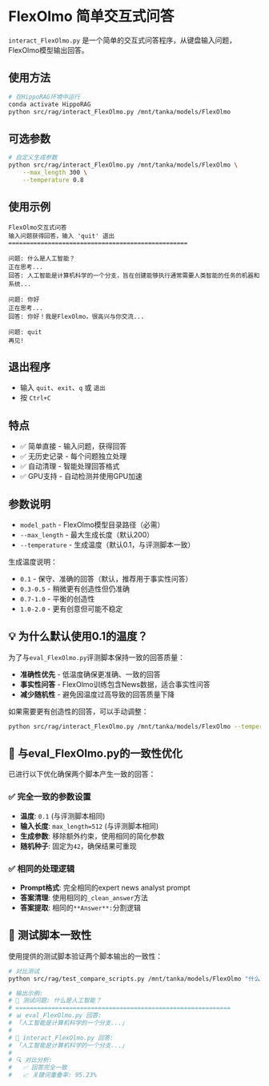 # FlexOlmo 简单交互式问答

`interact_FlexOlmo.py` 是一个简单的交互式问答程序，从键盘输入问题，FlexOlmo模型输出回答。

## 使用方法

```bash
# 在HippoRAG环境中运行
conda activate HippoRAG
python src/rag/interact_FlexOlmo.py /mnt/tanka/models/FlexOlmo
```

## 可选参数

```bash
# 自定义生成参数
python src/rag/interact_FlexOlmo.py /mnt/tanka/models/FlexOlmo \
    --max_length 300 \
    --temperature 0.8
```

## 使用示例

```
FlexOlmo交互式问答
输入问题获得回答，输入 'quit' 退出
==================================================

问题: 什么是人工智能？
正在思考...
回答: 人工智能是计算机科学的一个分支，旨在创建能够执行通常需要人类智能的任务的机器和系统...

问题: 你好
正在思考...
回答: 你好！我是FlexOlmo，很高兴与你交流...

问题: quit
再见!
```

## 退出程序

- 输入 `quit`、`exit`、`q` 或 `退出`
- 按 `Ctrl+C`

## 特点

- ✅ 简单直接 - 输入问题，获得回答
- ✅ 无历史记录 - 每个问题独立处理
- ✅ 自动清理 - 智能处理回答格式
- ✅ GPU支持 - 自动检测并使用GPU加速

## 参数说明

- `model_path` - FlexOlmo模型目录路径（必需）
- `--max_length` - 最大生成长度（默认200）
- `--temperature` - 生成温度（默认0.1，与评测脚本一致）

生成温度说明：
- `0.1` - 保守、准确的回答（默认，推荐用于事实性问答）
- `0.3-0.5` - 稍微更有创造性但仍准确
- `0.7-1.0` - 平衡的创造性
- `1.0-2.0` - 更有创意但可能不稳定

## 💡 为什么默认使用0.1的温度？

为了与`eval_FlexOlmo.py`评测脚本保持一致的回答质量：
- **准确性优先** - 低温度确保更准确、一致的回答
- **事实性问答** - FlexOlmo训练包含News数据，适合事实性问答
- **减少随机性** - 避免因温度过高导致的回答质量下降

如果需要更有创造性的回答，可以手动调整：
```bash
python src/rag/interact_FlexOlmo.py /mnt/tanka/models/FlexOlmo --temperature 0.7
```

## 🔧 与eval_FlexOlmo.py的一致性优化

已进行以下优化确保两个脚本产生一致的回答：

### ✅ 完全一致的参数设置
- **温度**: `0.1` (与评测脚本相同)
- **输入长度**: `max_length=512` (与评测脚本相同)
- **生成参数**: 移除额外约束，使用相同的简化参数
- **随机种子**: 固定为`42`，确保结果可重现

### ✅ 相同的处理逻辑
- **Prompt格式**: 完全相同的expert news analyst prompt
- **答案清理**: 使用相同的`_clean_answer`方法
- **答案提取**: 相同的`**Answer**:`分割逻辑

## 🧪 测试脚本一致性

使用提供的测试脚本验证两个脚本输出的一致性：

```bash
# 对比测试
python src/rag/test_compare_scripts.py /mnt/tanka/models/FlexOlmo "什么是人工智能？"

# 输出示例:
# 🧪 测试问题: 什么是人工智能？
# ============================================================
# 📊 eval_FlexOlmo.py 回答:
# 「人工智能是计算机科学的一个分支...」
# 
# 💬 interact_FlexOlmo.py 回答:
# 「人工智能是计算机科学的一个分支...」
# 
# 🔍 对比分析:
#   ✅ 回答完全一致
#   📈 关键词重叠率: 95.23%
```
